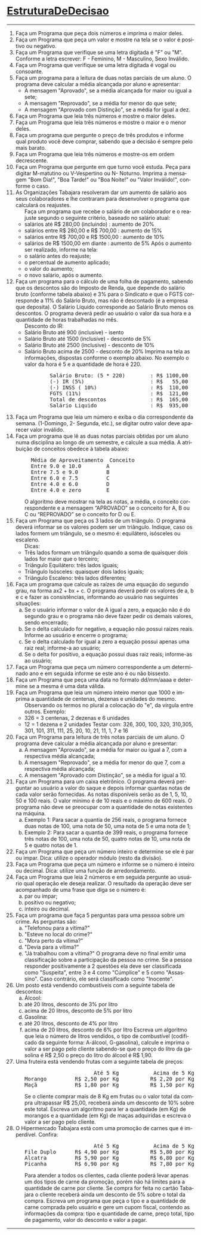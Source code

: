 <!DOCTYPE HTML PUBLIC "-//W3C//DTD HTML 4.01//EN" "http://www.w3.org/TR/html4/strict.dtd">
<html>
 <head>
  <meta content="text/html;charset=utf-8" http-equiv="Content-Type"/>
  <meta content="index,nofollow" name="robots"/>
     <div id="page">
    <h1 id="pagelocation">
     <span>
      <a class="backlink" href="/EstruturaDeDecisao?action=fullsearch&amp;context=180&amp;value=linkto%3A%22EstruturaDeDecisao%22" rel="nofollow" title="Clique para fazer uma busca completa por este título">
       EstruturaDeDecisao
      </a>
     </span>
    </h1>
    <!-- INICIO -->
    <div dir="ltr" id="content" lang="pt-br">
     <span class="anchor" id="top">
     </span>
     <span class="anchor" id="line-1">
     </span>
      <span class="anchor" id="line-2">
      </span>
      <hr/>
      <p class="line874">
       <span class="anchor" id="line-3">
       </span>
       <span class="anchor" id="line-4">
       </span>
       <ol type="1">
        <li>
         Faça um Programa que peça dois números e imprima o maior deles.
         <span class="anchor" id="line-5">
         </span>
         <span class="anchor" id="line-6">
         </span>
        </li>
        <li class="gap">
         Faça um Programa que peça um valor e mostre na tela se o valor é positivo ou negativo.
         <span class="anchor" id="line-7">
         </span>
         <span class="anchor" id="line-8">
         </span>
        </li>
        <li class="gap">
         Faça um Programa que verifique se uma letra digitada é "F" ou "M". Conforme a letra escrever: F - Feminino, M - Masculino, Sexo Inválido.
         <span class="anchor" id="line-9">
         </span>
         <span class="anchor" id="line-10">
         </span>
        </li>
        <li class="gap">
         Faça um Programa que verifique se uma letra digitada é vogal ou consoante.
         <span class="anchor" id="line-11">
         </span>
         <span class="anchor" id="line-12">
         </span>
        </li>
        <li class="gap">
         Faça um programa para a leitura de duas notas parciais de um aluno. O programa deve calcular a média alcançada por aluno e apresentar:
         <span class="anchor" id="line-13">
         </span>
         <span class="anchor" id="line-14">
         </span>
         <ul>
          <li>
           A mensagem "Aprovado", se a média alcançada for maior ou igual a sete;
           <span class="anchor" id="line-15">
           </span>
          </li>
          <li>
           A mensagem "Reprovado", se a média for menor do que sete;
           <span class="anchor" id="line-16">
           </span>
          </li>
          <li>
           A mensagem "Aprovado com Distinção", se a média for igual a dez.
           <span class="anchor" id="line-17">
           </span>
           <span class="anchor" id="line-18">
           </span>
          </li>
         </ul>
        </li>
        <li class="gap">
         Faça um Programa que leia três números e mostre o maior deles.
         <span class="anchor" id="line-19">
         </span>
         <span class="anchor" id="line-20">
         </span>
        </li>
        <li class="gap">
         Faça um Programa que leia três números e mostre o maior e o menor deles.
         <span class="anchor" id="line-21">
         </span>
         <span class="anchor" id="line-22">
         </span>
        </li>
        <li class="gap">
         Faça um programa que pergunte o preço de três  produtos e informe qual produto você deve comprar, sabendo que a decisão é sempre pelo mais barato.
         <span class="anchor" id="line-23">
         </span>
         <span class="anchor" id="line-24">
         </span>
        </li>
        <li class="gap">
         Faça um Programa que leia três números e mostre-os em ordem decrescente.
         <span class="anchor" id="line-25">
         </span>
         <span class="anchor" id="line-26">
         </span>
        </li>
        <li class="gap">
         Faça um Programa que pergunte em que turno você estuda. Peça para digitar M-matutino ou V-Vespertino ou N- Noturno. Imprima a mensagem "Bom Dia!", "Boa Tarde!" ou "Boa Noite!" ou "Valor Inválido!", conforme o caso.
         <span class="anchor" id="line-27">
         </span>
         <span class="anchor" id="line-28">
         </span>
        </li>
        <li class="gap">
         As Organizações Tabajara resolveram dar um aumento de salário aos seus colaboradores e lhe contraram para desenvolver o programa que calculará os reajustes.
         <span class="anchor" id="line-29">
         </span>
         <span class="anchor" id="line-30">
         </span>
         <ul>
          <li style="list-style-type:none">
           Faça um programa que recebe o salário de um colaborador e o reajuste segundo o seguinte critério, baseado no salário atual:
           <span class="anchor" id="line-31">
           </span>
           <span class="anchor" id="line-32">
           </span>
          </li>
          <li class="gap">
           salários até R$ 280,00 (incluindo)          : aumento de 20%
           <span class="anchor" id="line-33">
           </span>
          </li>
          <li>
           salários entre R$ 280,00 e R$ 700,00        : aumento de 15%
           <span class="anchor" id="line-34">
           </span>
          </li>
          <li>
           salários entre R$ 700,00 e R$ 1500,00       : aumento de 10%
           <span class="anchor" id="line-35">
           </span>
          </li>
          <li>
           salários de R$ 1500,00 em diante            : aumento de 5%
           <span class="anchor" id="line-36">
           </span>
           <span class="anchor" id="line-37">
           </span>
           Após o aumento ser realizado, informe na tela:
           <span class="anchor" id="line-38">
           </span>
           <span class="anchor" id="line-39">
           </span>
          </li>
          <li class="gap">
           o salário antes do reajuste;
           <span class="anchor" id="line-40">
           </span>
          </li>
          <li>
           o percentual de aumento aplicado;
           <span class="anchor" id="line-41">
           </span>
          </li>
          <li>
           o valor do aumento;
           <span class="anchor" id="line-42">
           </span>
          </li>
          <li>
           o novo salário, após o aumento.
           <span class="anchor" id="line-43">
           </span>
           <span class="anchor" id="line-44">
           </span>
          </li>
         </ul>
        </li>
        <li class="gap">
         Faça um programa para o cálculo de uma folha de pagamento, sabendo que os descontos são do Imposto de Renda, que depende do salário bruto (conforme tabela abaixo) e 3% para o Sindicato e que o FGTS corresponde a 11% do Salário Bruto, mas não é descontado (é a empresa que deposita). O Salário Líquido corresponde ao Salário Bruto menos os descontos. O programa deverá pedir ao usuário o valor da sua hora e a quantidade de horas trabalhadas no mês.
         <span class="anchor" id="line-45">
         </span>
         <span class="anchor" id="line-46">
         </span>
         <ul>
          <li style="list-style-type:none">
           Desconto do IR:
           <span class="anchor" id="line-47">
           </span>
          </li>
          <li>
           Salário Bruto até 900  (inclusive)   - isento
           <span class="anchor" id="line-48">
           </span>
          </li>
          <li>
           Salário Bruto até 1500 (inclusive)  - desconto de 5%
           <span class="anchor" id="line-49">
           </span>
          </li>
          <li>
           Salário Bruto até 2500 (inclusive)  - desconto de 10%
           <span class="anchor" id="line-50">
           </span>
          </li>
          <li>
           Salário Bruto acima de 2500         - desconto de 20%
           <span class="anchor" id="line-51">
           </span>
           <span class="anchor" id="line-52">
           </span>
           Imprima na tela as informações, dispostas conforme o exemplo abaixo. No exemplo o valor da hora é 5 e a quantidade de hora é 220.
           <span class="anchor" id="line-53">
           </span>
           <span class="anchor" id="line-54">
           </span>
           <span class="anchor" id="line-55">
           </span>
           <span class="anchor" id="line-56">
           </span>
           <span class="anchor" id="line-57">
           </span>
           <span class="anchor" id="line-58">
           </span>
           <span class="anchor" id="line-59">
           </span>
           <span class="anchor" id="line-60">
           </span>
           <pre><span class="anchor" id="line-1"></span>        Salário Bruto: (5 * 220)        : R$ 1100,00
<span class="anchor" id="line-2"></span>        (-) IR (5%)                     : R$   55,00  
<span class="anchor" id="line-3"></span>        (-) INSS ( 10%)                 : R$  110,00
<span class="anchor" id="line-4"></span>        FGTS (11%)                      : R$  121,00
<span class="anchor" id="line-5"></span>        Total de descontos              : R$  165,00
<span class="anchor" id="line-6"></span>        Salário Liquido                 : R$  935,00</pre>
           <span class="anchor" id="line-61">
           </span>
           <span class="anchor" id="line-62">
           </span>
          </li>
         </ul>
        </li>
        <li class="gap">
         Faça um Programa que leia um número e exiba o dia correspondente da semana. (1-Domingo, 2- Segunda, etc.), se digitar outro valor deve aparecer valor inválido.
         <span class="anchor" id="line-63">
         </span>
         <span class="anchor" id="line-64">
         </span>
        </li>
        <li class="gap">
         Faça um programa que lê as duas notas parciais obtidas por um aluno numa disciplina ao longo de um semestre, e calcule a sua média. A atribuição de conceitos obedece à tabela abaixo:
         <span class="anchor" id="line-65">
         </span>
         <span class="anchor" id="line-66">
         </span>
         <ul>
          <li style="list-style-type:none">
           <span class="anchor" id="line-67">
           </span>
           <span class="anchor" id="line-68">
           </span>
           <span class="anchor" id="line-69">
           </span>
           <span class="anchor" id="line-70">
           </span>
           <span class="anchor" id="line-71">
           </span>
           <span class="anchor" id="line-72">
           </span>
           <span class="anchor" id="line-73">
           </span>
           <pre><span class="anchor" id="line-1-1"></span>  Média de Aproveitamento  Conceito
<span class="anchor" id="line-2-1"></span>  Entre 9.0 e 10.0        A
<span class="anchor" id="line-3-1"></span>  Entre 7.5 e 9.0         B
<span class="anchor" id="line-4-1"></span>  Entre 6.0 e 7.5         C
<span class="anchor" id="line-5-1"></span>  Entre 4.0 e 6.0         D
<span class="anchor" id="line-6-1"></span>  Entre 4.0 e zero        E</pre>
           <span class="anchor" id="line-74">
           </span>
           <span class="anchor" id="line-75">
           </span>
           O algoritmo deve mostrar na tela as notas, a média, o conceito correspondente e a mensagem “APROVADO” se o conceito for A, B ou C ou “REPROVADO” se o conceito for D ou E.
           <span class="anchor" id="line-76">
           </span>
           <span class="anchor" id="line-77">
           </span>
          </li>
         </ul>
        </li>
        <li class="gap">
         Faça um Programa que peça os 3 lados de um triângulo. O programa deverá informar se os valores podem ser um triângulo. Indique, caso os lados formem um triângulo, se o mesmo é: equilátero, isósceles ou escaleno.
         <span class="anchor" id="line-78">
         </span>
         <ul>
          <li style="list-style-type:none">
           Dicas:
           <span class="anchor" id="line-79">
           </span>
          </li>
          <li>
           Três lados formam um triângulo quando a soma de quaisquer dois lados for maior que o terceiro;
           <span class="anchor" id="line-80">
           </span>
          </li>
          <li>
           Triângulo Equilátero: três lados iguais;
           <span class="anchor" id="line-81">
           </span>
          </li>
          <li>
           Triângulo Isósceles: quaisquer dois lados iguais;
           <span class="anchor" id="line-82">
           </span>
          </li>
          <li>
           Triângulo Escaleno: três lados diferentes;
           <span class="anchor" id="line-83">
           </span>
           <span class="anchor" id="line-84">
           </span>
          </li>
         </ul>
        </li>
        <li class="gap">
         Faça um programa que calcule as raízes de uma equação do segundo grau, na forma ax2 + bx + c. O programa deverá pedir os valores de a, b e c e fazer as consistências, informando ao usuário nas seguintes situações:
         <span class="anchor" id="line-85">
         </span>
         <span class="anchor" id="line-86">
         </span>
         <ol type="a">
          <li>
           Se o usuário informar o valor de A igual a zero, a equação não é do segundo grau e o programa não deve fazer pedir os demais valores, sendo encerrado;
           <span class="anchor" id="line-87">
           </span>
          </li>
          <li>
           Se o delta calculado for negativo, a equação não possui raizes reais. Informe ao usuário e encerre o programa;
           <span class="anchor" id="line-88">
           </span>
          </li>
          <li>
           Se o delta calculado for igual a zero a equação possui apenas uma raiz real; informe-a ao usuário;
           <span class="anchor" id="line-89">
           </span>
          </li>
          <li>
           Se o delta for positivo, a equação possui duas raiz reais; informe-as ao usuário;
           <span class="anchor" id="line-90">
           </span>
           <span class="anchor" id="line-91">
           </span>
          </li>
         </ol>
        </li>
        <li class="gap">
         Faça um Programa que peça um número correspondente a um determinado ano e em seguida informe se este ano é ou não bissexto.
         <span class="anchor" id="line-92">
         </span>
         <span class="anchor" id="line-93">
         </span>
        </li>
        <li class="gap">
         Faça um Programa que peça uma data no formato dd/mm/aaaa e determine se a mesma é uma data válida.
         <span class="anchor" id="line-94">
         </span>
         <span class="anchor" id="line-95">
         </span>
        </li>
        <li class="gap">
         Faça um Programa que leia um número inteiro menor que 1000 e imprima a quantidade de centenas, dezenas e unidades do mesmo.
         <span class="anchor" id="line-96">
         </span>
         <ul>
          <li style="list-style-type:none">
           Observando os termos no plural a colocação do "e", da vírgula entre outros.
           <span class="anchor" id="line-97">
           </span>
           <span class="anchor" id="line-98">
           </span>
           Exemplo:
           <span class="anchor" id="line-99">
           </span>
          </li>
          <li>
           326 = 3 centenas, 2 dezenas e 6 unidades
           <span class="anchor" id="line-100">
           </span>
          </li>
          <li>
           12  = 1 dezena e 2 unidades
           <span class="anchor" id="line-101">
           </span>
           <span class="anchor" id="line-102">
           </span>
           Testar com: 326, 300, 100, 320, 310,305, 301, 101, 311, 111, 25, 20, 10, 21, 11, 1, 7 e 16
           <span class="anchor" id="line-103">
           </span>
           <span class="anchor" id="line-104">
           </span>
          </li>
         </ul>
        </li>
        <li class="gap">
         Faça um Programa para leitura de três notas parciais de um aluno. O programa deve calcular a média alcançada por aluno e presentar:
         <span class="anchor" id="line-105">
         </span>
         <ol type="a">
          <li>
           A mensagem "Aprovado", se a média for maior ou igual a 7, com a respectiva média alcançada;
           <span class="anchor" id="line-106">
           </span>
          </li>
          <li>
           A mensagem "Reprovado", se a média for menor do que 7, com a respectiva média alcançada;
           <span class="anchor" id="line-107">
           </span>
          </li>
          <li>
           A mensagem "Aprovado com Distinção", se a média for igual a 10.
           <span class="anchor" id="line-108">
           </span>
           <span class="anchor" id="line-109">
           </span>
          </li>
         </ol>
        </li>
        <li class="gap">
         Faça um Programa para um caixa eletrônico. O programa deverá perguntar ao usuário a valor do saque e depois informar quantas notas de cada valor serão fornecidas. As notas disponíveis serão as de 1, 5, 10, 50 e 100 reais. O valor mínimo é de 10 reais e o máximo de 600 reais. O programa não deve se preocupar com a quantidade de notas existentes na máquina.
         <span class="anchor" id="line-110">
         </span>
         <ol type="a">
          <li>
           Exemplo 1: Para sacar a quantia de 256 reais, o programa fornece duas notas de 100, uma nota de 50, uma nota de 5 e uma nota de 1;
           <span class="anchor" id="line-111">
           </span>
          </li>
          <li>
           Exemplo 2: Para sacar a quantia de 399 reais, o programa fornece três notas de 100, uma nota de 50, quatro notas de 10, uma nota de 5 e quatro notas de 1.
           <span class="anchor" id="line-112">
           </span>
           <span class="anchor" id="line-113">
           </span>
          </li>
         </ol>
        </li>
        <li class="gap">
         Faça um Programa que peça um número inteiro e determine se ele é par ou impar. Dica: utilize o operador módulo (resto da divisão).
         <span class="anchor" id="line-114">
         </span>
         <span class="anchor" id="line-115">
         </span>
        </li>
        <li class="gap">
         Faça um Programa que peça um número e informe se o número é inteiro ou decimal. Dica: utilize uma função de arredondamento.
         <span class="anchor" id="line-116">
         </span>
         <span class="anchor" id="line-117">
         </span>
        </li>
        <li class="gap">
         Faça um Programa que leia 2 números e em seguida pergunte ao usuário qual operação ele deseja realizar. O resultado da operação deve ser acompanhado de uma frase que diga se o número é:
         <span class="anchor" id="line-118">
         </span>
         <ol type="a">
          <li>
           par ou ímpar;
           <span class="anchor" id="line-119">
           </span>
          </li>
          <li>
           positivo ou negativo;
           <span class="anchor" id="line-120">
           </span>
          </li>
          <li>
           inteiro ou decimal.
           <span class="anchor" id="line-121">
           </span>
           <span class="anchor" id="line-122">
           </span>
          </li>
         </ol>
        </li>
        <li class="gap">
         Faça um programa que faça 5 perguntas para uma pessoa sobre um crime. As perguntas são:
         <span class="anchor" id="line-123">
         </span>
         <span class="anchor" id="line-124">
         </span>
         <ol type="a">
          <li>
           "Telefonou para a vítima?"
           <span class="anchor" id="line-125">
           </span>
          </li>
          <li>
           "Esteve no local do crime?"
           <span class="anchor" id="line-126">
           </span>
          </li>
          <li>
           "Mora perto da vítima?"
           <span class="anchor" id="line-127">
           </span>
          </li>
          <li>
           "Devia para a vítima?"
           <span class="anchor" id="line-128">
           </span>
          </li>
          <li>
           "Já trabalhou com a vítima?"
           <span class="anchor" id="line-129">
           </span>
           <span class="anchor" id="line-130">
           </span>
           O programa deve no final emitir uma classificação sobre a participação da pessoa no crime. Se a pessoa responder positivamente a 2 questões ela deve ser classificada como "Suspeita", entre 3 e 4 como "Cúmplice" e 5 como "Assassino". Caso contrário, ele será classificado como "Inocente".
           <span class="anchor" id="line-131">
           </span>
           <span class="anchor" id="line-132">
           </span>
          </li>
         </ol>
        </li>
        <li class="gap">
         Um posto está vendendo combustíveis com a seguinte tabela de descontos:
         <span class="anchor" id="line-133">
         </span>
         <ol type="a">
          <li>
           Álcool:
           <span class="anchor" id="line-134">
           </span>
          </li>
          <li>
           até 20 litros, desconto de 3% por litro
           <span class="anchor" id="line-135">
           </span>
          </li>
          <li>
           acima de 20 litros, desconto de 5% por litro
           <span class="anchor" id="line-136">
           </span>
          </li>
          <li>
           Gasolina:
           <span class="anchor" id="line-137">
           </span>
          </li>
          <li>
           até 20 litros, desconto de 4% por litro
           <span class="anchor" id="line-138">
           </span>
          </li>
          <li>
           acima de 20 litros, desconto de 6% por litro
           <span class="anchor" id="line-139">
           </span>
           <span class="anchor" id="line-140">
           </span>
           Escreva um algoritmo que leia o número de litros vendidos, o tipo de combustível (codificado da seguinte forma: A-álcool, G-gasolina), calcule e imprima o valor a ser pago pelo cliente sabendo-se que o preço do litro da gasolina é R$ 2,50 o preço do litro do álcool é R$ 1,90.
           <span class="anchor" id="line-141">
           </span>
           <span class="anchor" id="line-142">
           </span>
          </li>
         </ol>
        </li>
        <li class="gap">
         Uma fruteira está vendendo frutas com a seguinte tabela de preços:
         <span class="anchor" id="line-143">
         </span>
         <ul>
          <li style="list-style-type:none">
           <span class="anchor" id="line-144">
           </span>
           <span class="anchor" id="line-145">
           </span>
           <span class="anchor" id="line-146">
           </span>
           <span class="anchor" id="line-147">
           </span>
           <pre><span class="anchor" id="line-1-2"></span>                      Até 5 Kg           Acima de 5 Kg
<span class="anchor" id="line-2-2"></span>Morango         R$ 2,50 por Kg          R$ 2,20 por Kg
<span class="anchor" id="line-3-2"></span>Maçã            R$ 1,80 por Kg          R$ 1,50 por Kg</pre>
           <span class="anchor" id="line-148">
           </span>
           <span class="anchor" id="line-149">
           </span>
           Se o cliente comprar mais de 8 Kg em frutas ou o valor total da compra ultrapassar R$ 25,00, receberá ainda um desconto de 10% sobre este total. Escreva um algoritmo para ler a quantidade (em Kg) de morangos e a quantidade (em Kg) de maças adquiridas e escreva o valor a ser pago pelo cliente.
           <span class="anchor" id="line-150">
           </span>
           <span class="anchor" id="line-151">
           </span>
           <span class="anchor" id="line-152">
           </span>
          </li>
         </ul>
        </li>
        <li class="gap">
         O Hipermercado Tabajara está com uma promoção de carnes que é imperdível. Confira:
         <span class="anchor" id="line-153">
         </span>
         <span class="anchor" id="line-154">
         </span>
         <ul>
          <li style="list-style-type:none">
           <span class="anchor" id="line-155">
           </span>
           <span class="anchor" id="line-156">
           </span>
           <span class="anchor" id="line-157">
           </span>
           <span class="anchor" id="line-158">
           </span>
           <span class="anchor" id="line-159">
           </span>
           <span class="anchor" id="line-160">
           </span>
           <pre><span class="anchor" id="line-1-3"></span>                      Até 5 Kg           Acima de 5 Kg
<span class="anchor" id="line-2-3"></span>File Duplo      R$ 4,90 por Kg          R$ 5,80 por Kg
<span class="anchor" id="line-3-3"></span>Alcatra         R$ 5,90 por Kg          R$ 6,80 por Kg
<span class="anchor" id="line-4-2"></span>Picanha         R$ 6,90 por Kg          R$ 7,80 por Kg</pre>
           <span class="anchor" id="line-161">
           </span>
           <span class="anchor" id="line-162">
           </span>
           Para atender a todos os clientes, cada cliente poderá levar apenas um dos tipos de carne da promoção, porém não há limites para a quantidade de carne por cliente. Se compra for feita no cartão Tabajara o cliente receberá ainda um desconto de 5% sobre o total da compra. Escreva um programa que peça o tipo e a quantidade de carne comprada pelo usuário e gere um cupom fiscal, contendo as informações da compra: tipo e quantidade de carne, preço total, tipo de pagamento, valor do desconto e valor a pagar.
           <span class="anchor" id="line-163">
           </span>
           <span class="anchor" id="line-164">
           </span>
          </li>
         </ul>
        </li>
       </ol>
       <p class="line867">
        <hr/>
         <span class="anchor" id="line-166">
         </span>
         <span class="anchor" id="bottom">
         </span>
        </p>
       </p>
      </p>
     </p>
    </div>
    <!-- FIM -->
   </div>
   <!-- page -->
  </div>
 </body>
</html>
